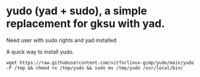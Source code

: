 # yudo (yad + sudo), a simple replacement for gksu with yad.

Need user with sudo rights and yad installed

A quick way to install yudo.

```wget https://raw.githubusercontent.com/vitforlinux-gimp/yudo/main/yudo -P /tmp && chmod +x /tmp/yudo && sudo mv /tmp/yudo /usr/local/bin/```
